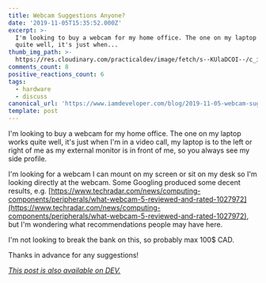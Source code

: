 ```yaml
---
title: Webcam Suggestions Anyone?
date: '2019-11-05T15:35:52.000Z'
excerpt: >-
  I'm looking to buy a webcam for my home office. The one on my laptop works
  quite well, it's just when...
thumb_img_path: >-
  https://res.cloudinary.com/practicaldev/image/fetch/s--KUlaDCOI--/c_imagga_scale,f_auto,fl_progressive,h_420,q_auto,w_1000/https://thepracticaldev.s3.amazonaws.com/i/5l6xundreqtk25dgj83u.JPG
comments_count: 8
positive_reactions_count: 6
tags:
  - hardware
  - discuss
canonical_url: 'https://www.iamdeveloper.com/blog/2019-11-05-webcam-suggestions-anyone/'
template: post
---
```



I'm looking to buy a webcam for my home office. The one on my laptop works quite well, it's just when I'm in a video call, my laptop is to the left or right of me as my external monitor is in front of me, so you always see my side profile.

I'm looking for a webcam I can mount on my screen or sit on my desk so I'm looking directly at the webcam. Some Googling produced some decent results, e.g. [https://www.techradar.com/news/computing-components/peripherals/what-webcam-5-reviewed-and-rated-1027972](https://www.techradar.com/news/computing-components/peripherals/what-webcam-5-reviewed-and-rated-1027972), but I'm wondering what recommendations people may have here.

I'm not looking to break the bank on this, so probably max 100$ CAD.

Thanks in advance for any suggestions!

*[This post is also available on DEV.](https://dev.to/nickytonline/webcam-suggestions-anyone-125h)*


<script>
const parent = document.getElementsByTagName('head')[0];
const script = document.createElement('script');
script.type = 'text/javascript';
script.src = 'https://cdnjs.cloudflare.com/ajax/libs/iframe-resizer/4.1.1/iframeResizer.min.js';
script.charset = 'utf-8';
script.onload = function() {
    window.iFrameResize({}, '.liquidTag');
};
parent.appendChild(script);
</script>    
